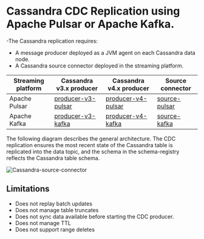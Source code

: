 # Cassandra CDC Replication using Apache Pulsar or Apache Kafka.

-The Cassandra replication requires:
* A message producer deployed as a JVM agent on each Cassandra data node.
* A Cassandra source connector deployed in the streaming platform.

| Streaming platform | Cassandra v3.x producer | Cassandra v4.x producer  | Source connector |
| ---                | ---                     | ---                      | ---              |
| Apache Pulsar      | [producer-v3-pulsar](producer-v3-pulsar) | [producer-v4-pulsar](producer-v4-pulsar) | [source-pulsar](source-pulsar) |
| Apache Kafka       | [producer-v3-kafka](producer-v3-kafka)   | [producer-v4-kafka](producer-v4-kafka)   | [source-kafka](source-kafka)   |

The following diagram describes the general architecture. The CDC replication ensures the most recent state of the Cassandra table is replicated into the data topic, and the schema in the schema-registry reflects the Cassandra table schema.

![Cassandra-source-connector](docs/images/cassandra-source-connector.png)

## Limitations

* Does not replay batch updates
* Does not manage table truncates
* Does not sync data available before starting the CDC producer.
* Does not manage TTL
* Does not support range deletes
